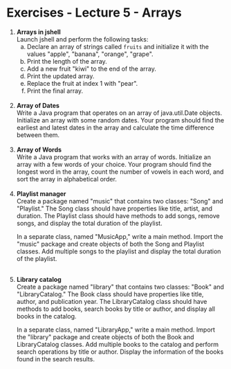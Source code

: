 # Exercises - Lecture 5 - Arrays
<ol>
<li><b>Arrays in jshell</b><br>
Launch jshell and perform the following tasks:
<ol type="a">
<li>Declare an array of strings called <code>fruits</code> and initialize it with the values "apple", "banana", "orange", "grape".</li>
<li>Print the length of the array.</li>
<li>Add a new fruit "kiwi" to the end of the array.</li>
<li>Print the updated array.</li>
<li>Replace the fruit at index 1 with "pear".</li>
<li>Print the final array.</li>
</ol></li><br>

<li><b>Array of Dates</b><br>
Write a Java program that operates on an array of java.util.Date objects. Initialize an array with some random dates. Your program should find the earliest and latest dates in the array and calculate the time difference between them.
</li><br>

<li><b>Array of Words</b><br>
Write a Java program that works with an array of words. Initialize an array with a few words of your choice. Your program should find the longest word in the array, count the number of vowels in each word, and sort the array in alphabetical order.
</li><br>

<li><b>Playlist manager</b><br>
Create a package named "music" that contains two classes: "Song" and "Playlist." The Song class should have properties like title, artist, and duration. The Playlist class should have methods to add songs, remove songs, and display the total duration of the playlist.  

In a separate class, named "MusicApp," write a main method. Import the "music" package and create objects of both the Song and Playlist classes. Add multiple songs to the playlist and display the total duration of the playlist.
</li><br>

<li><b>Library catalog</b><br>
Create a package named "library" that contains two classes: "Book" and "LibraryCatalog." The Book class should have properties like title, author, and publication year. The LibraryCatalog class should have methods to add books, search books by title or author, and display all books in the catalog.  

In a separate class, named "LibraryApp," write a main method. Import the "library" package and create objects of both the Book and LibraryCatalog classes. Add multiple books to the catalog and perform search operations by title or author. Display the information of the books found in the search results.
</li><br>
</ol>